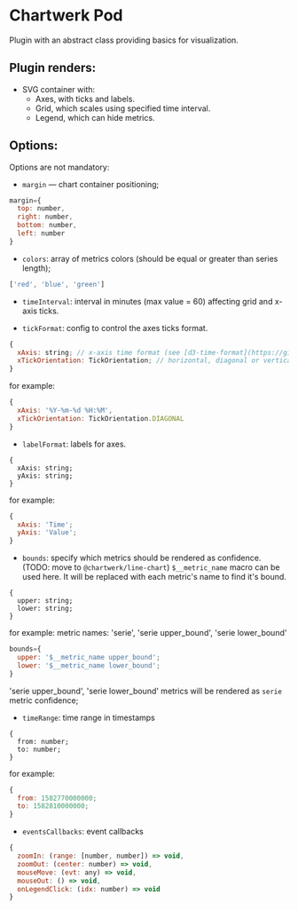 # Chartwerk Pod

Plugin with an abstract class providing basics for visualization.

## Plugin renders:
- SVG container with:
  - Axes, with ticks and labels.
  - Grid, which scales using specified time interval.
  - Legend, which can hide metrics.

## Options:

Options are not mandatory:

- `margin` — chart container positioning;
```js
margin={
  top: number,
  right: number,
  bottom: number,
  left: number
}
```

- `colors`: array of metrics colors (should be equal or greater than series length);
```js
['red', 'blue', 'green']
```

- `timeInterval`: interval in minutes (max value = 60) affecting grid and x-axis ticks.

- `tickFormat`: config to control the axes ticks format.
```js
{
  xAxis: string; // x-axis time format (see [d3-time-format](https://github.com/d3/d3-time-format#locale_format) } 
  xTickOrientation: TickOrientation; // horizontal, diagonal or vertical orientation
}
```
for example:
```js
{
  xAxis: '%Y-%m-%d %H:%M',
  xTickOrientation: TickOrientation.DIAGONAL
}
```

- `labelFormat`: labels for axes.
```
{
  xAxis: string;
  yAxis: string;
}
```
for example:
```js
{
  xAxis: 'Time';
  yAxis: 'Value';
}
```

- `bounds`: specify which metrics should be rendered as confidence. (TODO: move to `@chartwerk/line-chart`)
`$__metric_name` macro can be used here. It will be replaced with each metric's name to find it's bound.
```
{
  upper: string;
  lower: string;
}
```

for example:
metric names: 'serie', 'serie upper_bound', 'serie lower_bound'
```js
bounds={
  upper: '$__metric_name upper_bound';
  lower: '$__metric_name lower_bound';
}
```
'serie upper_bound', 'serie lower_bound' metrics will be rendered as `serie` metric confidence;

- `timeRange`: time range in timestamps
```
{
  from: number;
  to: number;
}
```
for example:
```js
{
  from: 1582770000000;
  to: 1582810000000;
}
```

- `eventsCallbacks`: event callbacks

```js
{
  zoomIn: (range: [number, number]) => void,
  zoomOut: (center: number) => void,
  mouseMove: (evt: any) => void,
  mouseOut: () => void,
  onLegendClick: (idx: number) => void
}
```
